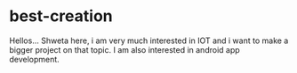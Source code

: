 # best-creation


Hellos...
Shweta here, i am very much interested in IOT and i want to make a bigger project on that topic. I am also interested  in android app development.

